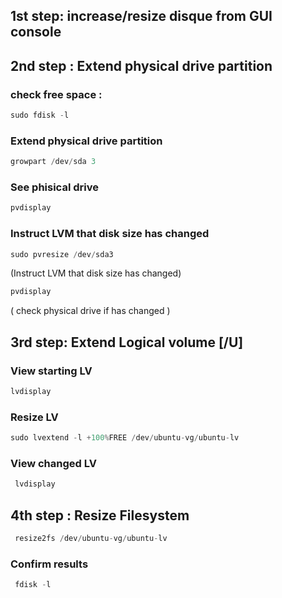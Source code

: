 ## 1st step:  increase/resize disque  from  GUI console
## 2nd step : Extend physical drive partition
### check free space : 
```python
sudo fdisk -l
```
### Extend physical drive partition 
```python 
growpart /dev/sda 3
 ```  
### See  phisical drive  
```python 
pvdisplay   
```  
### Instruct LVM that disk size has changed
```python
sudo pvresize /dev/sda3
```    
(Instruct LVM that disk size has changed)
```python
pvdisplay
```    
(  check physical drive if has changed  ) 



## 3rd step:  Extend  Logical  volume [/U]
### View starting LV
```python
lvdisplay
```
### Resize LV
```python
sudo lvextend -l +100%FREE /dev/ubuntu-vg/ubuntu-lv
```   
### View changed LV
```python
 lvdisplay 
```


## 4th  step  :   Resize Filesystem
```python
 resize2fs /dev/ubuntu-vg/ubuntu-lv
```
### Confirm results
```python
 fdisk -l
``` 
